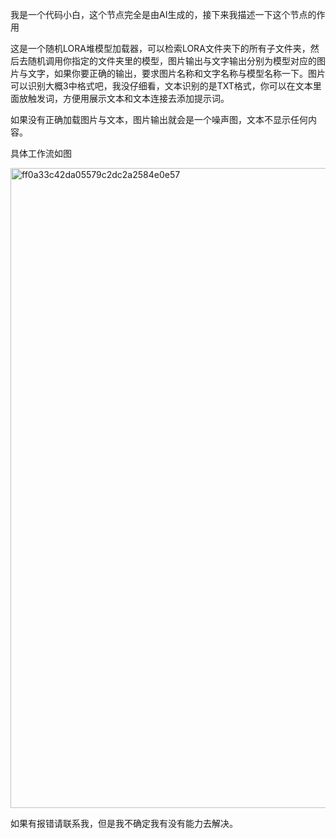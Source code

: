 我是一个代码小白，这个节点完全是由AI生成的，接下来我描述一下这个节点的作用


这是一个随机LORA堆模型加载器，可以检索LORA文件夹下的所有子文件夹，然后去随机调用你指定的文件夹里的模型，图片输出与文字输出分别为模型对应的图片与文字，如果你要正确的输出，要求图片名称和文字名称与模型名称一下。图片可以识别大概3中格式吧，我没仔细看，文本识别的是TXT格式，你可以在文本里面放触发词，方便用展示文本和文本连接去添加提示词。


如果没有正确加载图片与文本，图片输出就会是一个噪声图，文本不显示任何内容。


具体工作流如图


<img width="1540" height="1024" alt="ff0a33c42da05579c2dc2a2584e0e57" src="https://github.com/user-attachments/assets/c7f57ae8-2289-47eb-84e6-0c7a3f8669b4" />


如果有报错请联系我，但是我不确定我有没有能力去解决。
